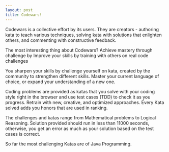 ```yaml
---
layout: post
title: Codewars!
---
```


Codewars is a collective effort by its users. They are creators - authoring kata to teach various techniques, solving kata with solutions that enlighten others, and commenting with constructive feedback.

The most interesting thing about Codewars? Achieve mastery through challenge by Improve your skills by training with others on real code challenges

You sharpen your skills by challenge yourself on kata, created by the community to strengthen different skills. Master your current language of choice, or expand your understanding of a new one.

Coding problems are provided as katas that you solve with your coding style right in the browser and use test cases (TDD) to check it as you progress. Retrain with new, creative, and optimized approaches. Every Kata solved adds you honors that are used in ranking.

The challenges and katas range from Mathematical problems to Logical Reasoning. Solution provided should run in less than 11000 seconds, otherwise, you get an error as much as your solution based on the test cases is correct.

So far the most challenging Katas are of Java Programming.
